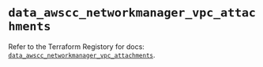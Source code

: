 # `data_awscc_networkmanager_vpc_attachments`

Refer to the Terraform Registory for docs: [`data_awscc_networkmanager_vpc_attachments`](https://registry.terraform.io/providers/hashicorp/awscc/0.70.0/docs/data-sources/networkmanager_vpc_attachments).
